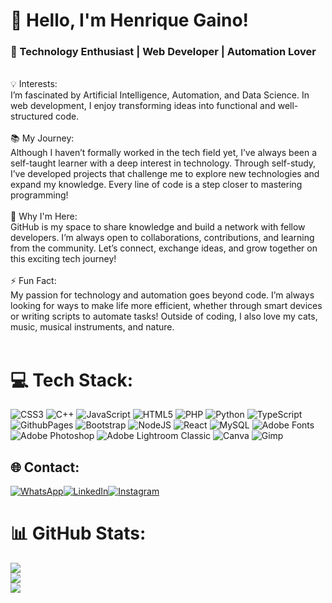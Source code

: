 # 👋 Hello, I'm Henrique Gaino!
<h3>🌟 Technology Enthusiast | Web Developer | Automation Lover</h3><br>💡 Interests:<br>I’m fascinated by Artificial Intelligence, Automation, and Data Science. In web development, I enjoy transforming ideas into functional and well-structured code.<br><br>📚 My Journey:<br>Although I haven’t formally worked in the tech field yet, I’ve always been a self-taught learner with a deep interest in technology. Through self-study, I’ve developed projects that challenge me to explore new technologies and expand my knowledge. Every line of code is a step closer to mastering programming!<br><br>🚀 Why I'm Here:<br>GitHub is my space to share knowledge and build a network with fellow developers. I’m always open to collaborations, contributions, and learning from the community. Let’s connect, exchange ideas, and grow together on this exciting tech journey!<br><br>⚡ Fun Fact:<br>My passion for technology and automation goes beyond code. I’m always looking for ways to make life more efficient, whether through smart devices or writing scripts to automate tasks! Outside of coding, I also love my cats, music, musical instruments, and nature.<br><br>


# 💻 Tech Stack:
![CSS3](https://img.shields.io/badge/css3-%231572B6.svg?style=for-the-badge&logo=css3&logoColor=white) ![C++](https://img.shields.io/badge/c++-%2300599C.svg?style=for-the-badge&logo=c%2B%2B&logoColor=white) ![JavaScript](https://img.shields.io/badge/javascript-%23323330.svg?style=for-the-badge&logo=javascript&logoColor=%23F7DF1E) ![HTML5](https://img.shields.io/badge/html5-%23E34F26.svg?style=for-the-badge&logo=html5&logoColor=white) ![PHP](https://img.shields.io/badge/php-%23777BB4.svg?style=for-the-badge&logo=php&logoColor=white) ![Python](https://img.shields.io/badge/python-3670A0?style=for-the-badge&logo=python&logoColor=ffdd54) ![TypeScript](https://img.shields.io/badge/typescript-%23007ACC.svg?style=for-the-badge&logo=typescript&logoColor=white) ![GithubPages](https://img.shields.io/badge/github%20pages-121013?style=for-the-badge&logo=github&logoColor=white) ![Bootstrap](https://img.shields.io/badge/bootstrap-%238511FA.svg?style=for-the-badge&logo=bootstrap&logoColor=white) ![NodeJS](https://img.shields.io/badge/node.js-6DA55F?style=for-the-badge&logo=node.js&logoColor=white) ![React](https://img.shields.io/badge/react-%2320232a.svg?style=for-the-badge&logo=react&logoColor=%2361DAFB) ![MySQL](https://img.shields.io/badge/mysql-4479A1.svg?style=for-the-badge&logo=mysql&logoColor=white) ![Adobe Fonts](https://img.shields.io/badge/Adobe%20Fonts-000B1D.svg?style=for-the-badge&logo=Adobe%20Fonts&logoColor=white) ![Adobe Photoshop](https://img.shields.io/badge/adobe%20photoshop-%2331A8FF.svg?style=for-the-badge&logo=adobe%20photoshop&logoColor=white) ![Adobe Lightroom Classic](https://img.shields.io/badge/Adobe%20Lightroom%20Classic-31A8FF.svg?style=for-the-badge&logo=Adobe%20Lightroom%20Classic&logoColor=white) ![Canva](https://img.shields.io/badge/Canva-%2300C4CC.svg?style=for-the-badge&logo=Canva&logoColor=white) ![Gimp](https://img.shields.io/badge/Gimp-657D8B?style=for-the-badge&logo=gimp&logoColor=FFFFFF)

## 🌐 Contact:
[![WhatsApp](https://img.shields.io/badge/WhatsApp-25D366?style=for-the-badge&logo=whatsapp&logoColor=white)](https://wa.me/5519998862969)[![LinkedIn](https://img.shields.io/badge/LinkedIn-0077B5?style=for-the-badge&logo=linkedin&logoColor=white)](https://www.linkedin.com/in/henrique-morais-gaino-8b5b8317a/)[![Instagram](https://img.shields.io/badge/Instagram-E4405F?style=for-the-badge&logo=instagram&logoColor=white)](https://instagram.com/henrique_gaino)

# 📊 GitHub Stats:
![](https://github-readme-stats.vercel.app/api?username=henriquegaino&theme=dark&hide_border=false&include_all_commits=false&count_private=false)<br/>
![](https://github-readme-streak-stats.herokuapp.com/?user=henriquegaino&theme=dark&hide_border=false)<br/>
![](https://github-readme-stats.vercel.app/api/top-langs/?username=henriquegaino&theme=dark&hide_border=false&include_all_commits=false&count_private=false&layout=compact)
